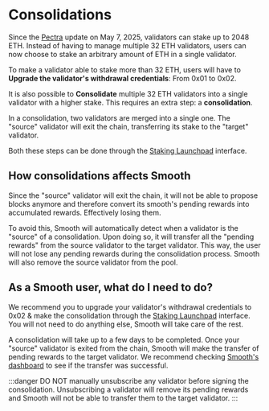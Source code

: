 # Consolidations

Since the [Pectra](https://ethereum.org/en/history/#pectra) update on May 7, 2025, validators can stake up to 2048 ETH. Instead of having to manage multiple 32 ETH validators, users can now choose to stake an arbitrary amount of ETH in a single validator. 

To make a validator able to stake more than 32 ETH, users  will have to **Upgrade the validator's withdrawal credentials**: From 0x01 to 0x02.

It is also possible to **Consolidate** multiple 32 ETH validators into a single validator with a higher stake. This requires an extra step: a **consolidation**. 

In a consolidation, two validators are merged into a single one. The "source" validator will exit the chain, transferring its stake to the "target" validator. 

Both these steps can be done through the [Staking Launchpad](https://launchpad.ethereum.org/en/) interface.

## How consolidations affects Smooth

Since the "source" validator will exit the chain, it will not be able to propose blocks anymore and therefore convert its smooth's pending rewards into accumulated rewards. Effectively losing them.

To avoid this, Smooth will automatically detect when a validator is the "source" of a consolidation. Upon doing so, it will transfer all the "pending rewards" from the source validator to the target validator. This way, the user will not lose any pending rewards during the consolidation process. Smooth will also remove the source validator from the pool.

## As a Smooth user, what do I need to do?

We recommend you to upgrade your validator's withdrawal credentials to 0x02 & make the consolidation through the [Staking Launchpad](https://launchpad.ethereum.org/en/) interface. You will not need to do anything else, Smooth will take care of the rest.

A consolidation will take up to a few days to be completed. Once your "source" validator is exited from the chain, Smooth will make the transfer of pending rewards to the target validator. We recommend checking [Smooth's dashboard](https://smooth.dappnode.io/dashboard) to see if the transfer was successful.

:::danger
DO NOT manually unsubscribe any validator before signing the consolidation. Unsubscribing a validator will remove its pending rewards and Smooth will not be able to transfer them to the target validator.
:::